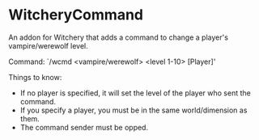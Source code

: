 # WitcheryCommand
An addon for Witchery that adds a command to change a player's vampire/werewolf level.

Command: `/wcmd <vampire/werewolf> <level 1-10> [Player]'

Things to know:
- If no player is specified, it will set the level of the player who sent the command.
- If you specify a player, you must be in the same world/dimension as them. 
- The command sender must be opped.

